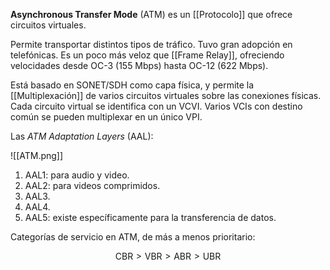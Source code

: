 **Asynchronous Transfer Mode** (ATM) es un [[Protocolo]] que ofrece circuitos virtuales.

Permite transportar distintos tipos de tráfico. Tuvo gran adopción en telefónicas. Es un poco más veloz que [[Frame Relay]], ofreciendo velocidades desde OC-3 (155 Mbps) hasta OC-12 (622 Mbps).

Está basado en SONET/SDH como capa física, y permite la [[Multiplexación]] de varios circuitos virtuales sobre las conexiones físicas. Cada circuito virtual se identifica con un VCVI. Varios VCIs con destino común se pueden multiplexar en un único VPI.

Las _ATM Adaptation Layers_ (AAL):

![[ATM.png]]

1. AAL1: para audio y video.
2. AAL2: para videos comprimidos.
3. AAL3.
4. AAL4.
5. AAL5: existe específicamente para la transferencia de datos.

Categorías de servicio en ATM, de más a menos prioritario:

$$\text{CBR} \gt \text{VBR} \gt \text{ABR} \gt \text{UBR}$$
